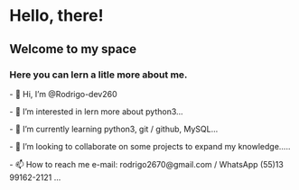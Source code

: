 

<h1>Hello, there!</h1>
<h2>Welcome to my space</h2>
<h3>Here you can lern a litle more about me.</h3>
<p>- 👋 Hi, I’m @Rodrigo-dev260<br></p>
<p>- 👀 I’m interested in lern more about python3...</p><p>- 🌱 I’m currently learning python3, git / github, MySQL...</p>
<p>- 💞️ I’m looking to collaborate on some projects to expand my knowledge.....</p>
<p>- 📫 How to reach me e-mail: rodrigo2670@gmail.com / WhatsApp (55)13 99162-2121 ...</p>



<!---
Rodrigo-dev260/Rodrigo-dev260 is a ✨ special ✨ repository because its `README.md` (this file) appears on your GitHub profile.
You can click the Preview link to take a look at your changes.
--->
